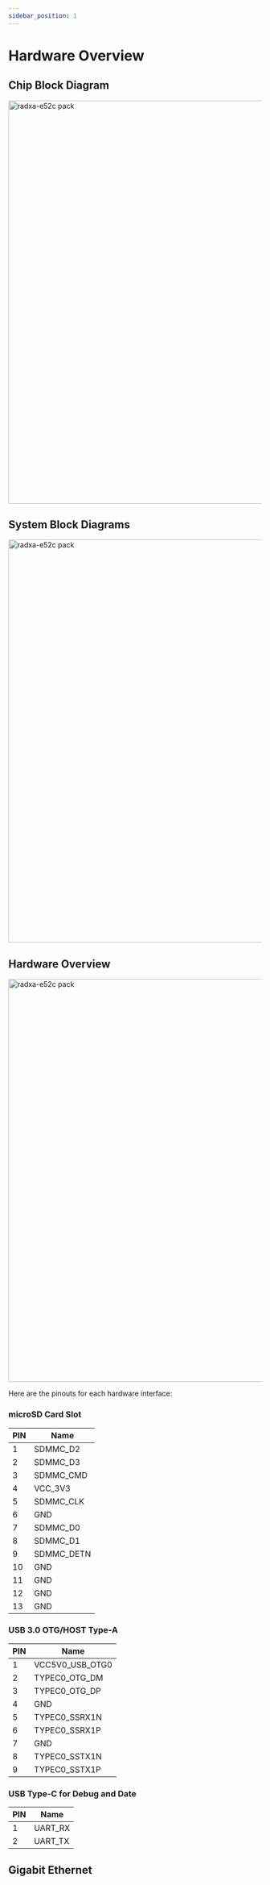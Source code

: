 ```yaml
---
sidebar_position: 1
---
```


# Hardware Overview

## Chip Block Diagram

<img src="/img/e/e52c/rk3582_blockdiagram.webp" width="800" alt="radxa-e52c pack" />

## System Block Diagrams

<img src="/img/e/e52c/radxa-e52c-system-diagrm.webp" width="800" alt="radxa-e52c pack" />

## Hardware Overview

<img src="/img/e/e52c/radxa-e52c-hardware-overview.webp" width="800" alt="radxa-e52c pack" />

Here are the pinouts for each hardware interface:

### microSD Card Slot

| PIN | Name       |
| --- | ---------- |
| 1   | SDMMC_D2   |
| 2   | SDMMC_D3   |
| 3   | SDMMC_CMD  |
| 4   | VCC_3V3    |
| 5   | SDMMC_CLK  |
| 6   | GND        |
| 7   | SDMMC_D0   |
| 8   | SDMMC_D1   |
| 9   | SDMMC_DETN |
| 10  | GND        |
| 11  | GND        |
| 12  | GND        |
| 13  | GND        |

### USB 3.0 OTG/HOST Type-A

| PIN | Name            |
| --- | --------------- |
| 1   | VCC5V0_USB_OTG0 |
| 2   | TYPEC0_OTG_DM   |
| 3   | TYPEC0_OTG_DP   |
| 4   | GND             |
| 5   | TYPEC0_SSRX1N   |
| 6   | TYPEC0_SSRX1P   |
| 7   | GND             |
| 8   | TYPEC0_SSTX1N   |
| 9   | TYPEC0_SSTX1P   |

### USB Type-C for Debug and Date

| PIN | Name    |
| --- | ------- |
| 1   | UART_RX |
| 2   | UART_TX |

## Gigabit Ethernet
